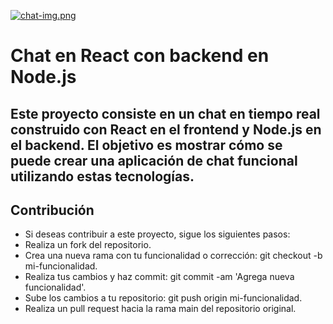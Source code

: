 [![chat-img.png](https://i.postimg.cc/CxvwBXvV/chat-img.png)](https://postimg.cc/0zJThWRt)

# Chat en React con backend en Node.js

## Este proyecto consiste en un chat en tiempo real construido con React en el frontend y Node.js en el backend. El objetivo es mostrar cómo se puede crear una aplicación de chat funcional utilizando estas tecnologías.

## Contribución

- Si deseas contribuir a este proyecto, sigue los siguientes pasos:
- Realiza un fork del repositorio.
- Crea una nueva rama con tu funcionalidad o corrección: git checkout -b mi-funcionalidad.
- Realiza tus cambios y haz commit: git commit -am 'Agrega nueva funcionalidad'.
- Sube los cambios a tu repositorio: git push origin mi-funcionalidad.
- Realiza un pull request hacia la rama main del repositorio original.
